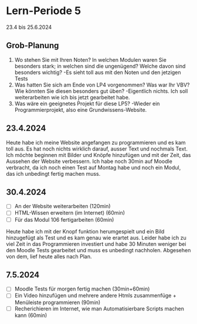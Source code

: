 # Lern-Periode 5

23.4 bis 25.6.2024

## Grob-Planung

1. Wo stehen Sie mit Ihren Noten? In welchen Modulen waren Sie besonders stark; in welchen sind die ungenügend? Welche davon sind besonders wichtig?
   -Es sieht toll aus mit den Noten und den jetzigen Tests
3. Was hatten Sie sich am Ende von LP4 vorgenommen? Was war Ihr VBV? Wie könnten Sie diesen besonders gut üben?
   -Eigentlich nichts. Ich soll weiterarbeiten wie ich bis jetzt gearbeitet habe.
5. Was wäre ein geeignetes Projekt für diese LP5?
   -Wieder ein Programmierprojekt, also eine Grundwissens-Website.
   

## 23.4.2024

Heute habe ich meine Website angefangen zu programmieren und es kam toll aus. Es hat noch nichts wirklich darauf, ausser Text und nochmals Text. Ich möchte beginnen mit Bilder und Knöpfe hinzufügen und mit der Zeit, das Aussehen der Website verbessern. Ich habe noch 30min auf Moodle verbracht, da ich noch einen Test auf Montag habe und noch ein Modul, das ich unbedingt fertig machen muss.

## 30.4.2024

- [ ] An der Website weiterarbeiten (120min)
- [ ] HTML-Wissen erweitern (im Internet) (60min)
- [ ] Für das Modul 106 fertigarbeiten (60min)

Heute habe ich mit der Knopf funktion herumgespielt und ein Bild hinzugefügt als Test und es kam genau wie erartet aus. Leider habe ich zu viel Zeit in das Programmieren investiert und habe 30 Minuten weniger bei den Moodle Tests gearbeitet und muss es unbedingt nachholen. Abgesehen von dem, lief heute alles nach Plan.

## 7.5.2024

- [ ] Moodle Tests für morgen fertig machen (30min+60min)
- [ ] Ein Video hinzufügen und mehrere andere Htmls zusammenfüge + Menüleiste programmieren (90min)
- [ ] Recherichieren im Internet, wie man Automatisierbare Scripts machen kann (60min)

